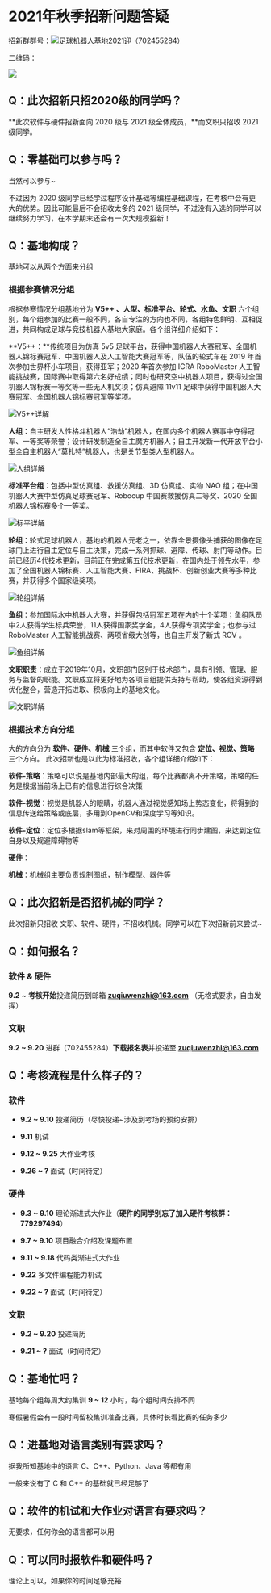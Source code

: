 # 2021年秋季招新问题答疑

招新群群号：<a target="_blank" href="https://qm.qq.com/cgi-bin/qm/qr?k=7Df9OhPz_5wAiVNDaTBuX5IEdbcTtAxx&jump_from=webapi"><img border="0" src="//pub.idqqimg.com/wpa/images/group.png" alt="足球机器人基地2021迎" title="足球机器人基地2021迎"></a>（702455284）

二维码：

<a target="_blank" href="https://qm.qq.com/cgi-bin/qm/qr?k=7Df9OhPz_5wAiVNDaTBuX5IEdbcTtAxx&jump_from=webapi">![](../resource/questions/2021-qrcode.jpg)</a>

## Q：此次招新只招2020级的同学吗？

**此次软件与硬件招新面向 2020 级与 2021 级全体成员，**而文职只招收 2021 级同学。

## Q：零基础可以参与吗？

当然可以参与~

不过因为 2020 级同学已经学过程序设计基础等编程基础课程，在考核中会有更大的优势。因此可能最后不会招收太多的 2021 级同学，不过没有入选的同学可以继续努力学习，在本学期末还会有一次大规模招新！

## Q：基地构成？

基地可以从两个方面来分组

### 根据参赛情况分组

根据参赛情况分组基地分为 **V5++ 、人型、标准平台、轮式、水鱼、文职** 六个组别，每个组参加的比赛一般不同，各自专注的方向也不同，各组特色鲜明、互相促进，共同构成足球与竞技机器人基地大家庭。各个组详细介绍如下：

**V5++：**传统项目为仿真 5v5 足球平台，获得中国机器人大赛冠军、全国机器人锦标赛冠军、中国机器人及人工智能大赛冠军等，队伍的轮式车在 2019 年首次参加世界杯小车项目，获得亚军；2020 年首次参加 ICRA RoboMaster 人工智能挑战赛，国际赛中取得第六名好成绩；同时也研究空中机器人项目，获得过全国机器人锦标赛一等奖等一些无人机奖项；仿真避障 11v11 足球中获得中国机器人大赛冠军、全国机器人锦标赛冠军等奖项。

![V5++详解](../resource/questions/V5++-introduction.jpg)

**人组**：自主研发人性格斗机器人“浩劫”机器人，在国内多个机器人赛事中夺得冠军、一等奖等荣誉；设计研发制造全自主魔方机器人；自主开发新一代开放平台小型全自主机器人“莫扎特”机器人，也是关节型类人型机器人。

![人组详解](../resource/questions/rx-introduction.jpg)

**标准平台组**：包括中型仿真组、救援仿真组、3D 仿真组、实物 NAO 组；在中国机器人大赛中型仿真足球赛冠军、Robocup 中国赛救援仿真二等奖、2020 全国机器人锦标赛多个一等奖。

![标平详解](../resource/questions/bp-introduction.jpg)

**轮组**：轮式足球机器人，基地的机器人元老之一，依靠全景摄像头捕获的图像在足球门上进行自主定位与自主决策，完成一系列抓球、避障、传球、射门等动作。目前已经历4代技术更新，目前正在完成第五代技术更新，在国内处于领先水平，参加了全国机器人锦标赛、人工智能大赛、FIRA、挑战杯、创新创业大赛等多种比赛，并获得多个国家级奖项。

![轮组详解](../resource/questions/ls-introduction.jpg)

**鱼组**：参加国际水中机器人大赛，并获得包括冠军五项在内的十个奖项；鱼组队员中2人获得学生标兵荣誉，11人获得国家奖学金，4人获得专项奖学金；也参与过 RoboMaster 人工智能挑战赛、两项省级大创等，也自主开发了新式 ROV 。

![鱼组详解](../resource/questions/sy-introduction.jpg)

**文职职责**：成立于2019年10月，文职部门区别于技术部门，具有引领、管理、服务与监督的职能。文职成立将更好地为各项目组提供支持与帮助，使各组资源得到优化整合，营造开拓进取、积极向上的基地文化。

![文职详解](../resource/questions/wz-introduction.jpg)

### 根据技术方向分组

大的方向分为 **软件、硬件、机械** 三个组，而其中软件又包含 **定位、视觉、策略** 三个方向。 此次招新也是以此为标准招收，各个组详细介绍如下：

**软件-策略**：策略可以说是基地内部最大的组，每个比赛都离不开策略，策略的任务是根据当前场上已有的信息进行综合决策

**软件-视觉**：视觉是机器人的眼睛，机器人通过视觉感知场上势态变化，将得到的信息传送给策略或底层，多用到OpenCV和深度学习等知识。

**软件-定位**：定位多根据slam等框架，来对周围的环境进行同步建图，来达到定位自身以及规避障碍物等

**硬件**：

**机械**：机械组主要负责规制图纸，制作模型、器件等



## Q：此次招新是否招机械的同学？

此次招新只招收 文职、软件、硬件，不招收机械。同学可以在下次招新前来尝试~

## Q：如何报名？

### 软件 & 硬件

**9.2** ~ **考核开始**投递简历到邮箱 **zuqiuwenzhi@163.com** （无格式要求，自由发挥）

### 文职

**9.2 ~ 9.20** 进群（702455284）**下载报名表**并投递至 **zuqiuwenzhi@163.com**

## Q：考核流程是什么样子的？

### 软件

+ **9.2 ~ 9.10**   投递简历（尽快投递~涉及到考场的预约安排）

+ **9.11**             机试

+ **9.12 ~ 9.25** 大作业考核

+ **9.26 ~ ?**       面试（时间待定）

### 硬件

+ **9.3 ~ 9.10**    理论渐进式大作业（**硬件的同学别忘了加入硬件考核群：779297494**）

+ **9.7 ~ 9.10**    项目融合介绍及课题布置

+ **9.11 ~ 9.18**  代码类渐进式大作业

+ **9.22**              多文件编程能力机试

+ **9.22 ~ ?**        面试（时间待定）

### 文职

+ **9.2 ~ 9.20**    投递简历

+ **9.21 ~ ?**        面试（时间待定）

## Q：基地忙吗？

基地每个组每周大约集训 **9 ~ 12** 小时，每个组时间安排不同

寒假暑假会有一段时间留校集训准备比赛，具体时长看比赛的任务多少

## Q：进基地对语言类别有要求吗？

据我所知基地中的语言 C、C++、Python、Java 等都有用

一般来说有了 C 和 C++ 的基础就已经足够了

## Q：软件的机试和大作业对语言有要求吗？

无要求，任何你会的语言都可以用

## Q：可以同时报软件和硬件吗？

理论上可以，如果你的时间足够充裕

